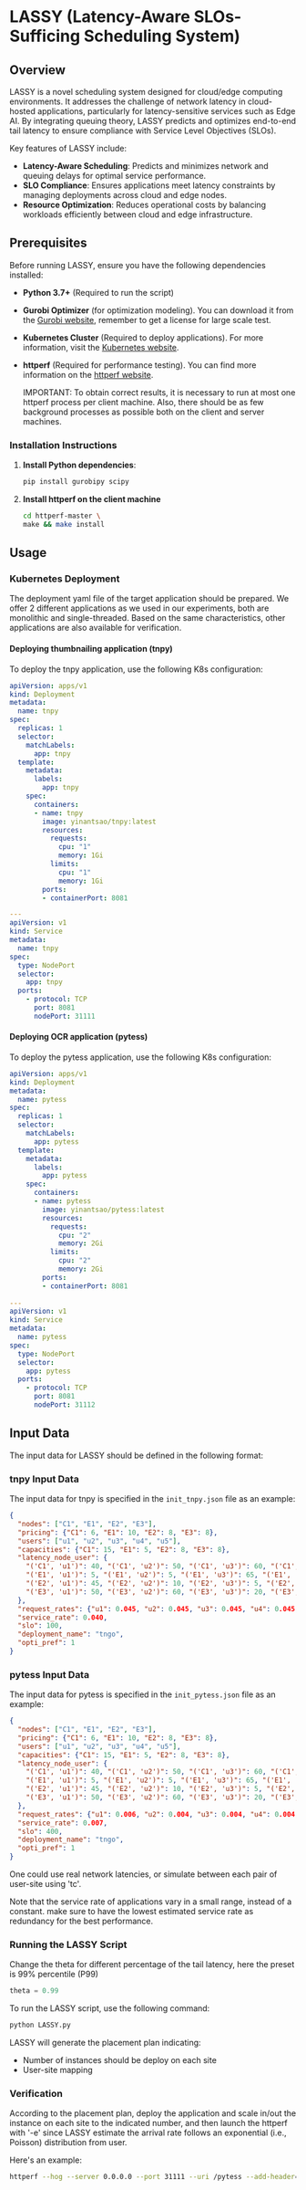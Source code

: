 # LASSY (Latency-Aware SLOs-Sufficing Scheduling System)

## Overview

LASSY is a novel scheduling system designed for cloud/edge computing environments. It addresses the challenge of network latency in cloud-hosted applications, particularly for latency-sensitive services such as Edge AI. By integrating queuing theory, LASSY predicts and optimizes end-to-end tail latency to ensure compliance with Service Level Objectives (SLOs).

Key features of LASSY include:

- **Latency-Aware Scheduling**: Predicts and minimizes network and queuing delays for optimal service performance.
- **SLO Compliance**: Ensures applications meet latency constraints by managing deployments across cloud and edge nodes.
- **Resource Optimization**: Reduces operational costs by balancing workloads efficiently between cloud and edge infrastructure.

## Prerequisites

Before running LASSY, ensure you have the following dependencies installed:

- **Python 3.7+** (Required to run the script)
- **Gurobi Optimizer** (for optimization modeling). You can download it from the [Gurobi website](https://www.gurobi.com), remember to get a license for large scale test.
- **Kubernetes Cluster** (Required to deploy applications). For more information, visit the [Kubernetes website](https://kubernetes.io).
- **httperf** (Required for performance testing). You can find more information on the [httperf website](https://linux.die.net/man/1/httperf).

    IMPORTANT: To obtain correct results, it is necessary to run at most one httperf process per client machine. Also, there should be as few background processes as possible both on the client and server machines.


### Installation Instructions

1. **Install Python dependencies**:

   ```bash
   pip install gurobipy scipy
   ```

2. **Install httperf on the client machine**

   ```bash
   cd httperf-master \
   make && make install
   ```


## Usage

### Kubernetes Deployment

The deployment yaml file of the target application should be prepared. We offer 2 different applications as we used in our experiments, both are monolithic and single-threaded. Based on the same characteristics, other applications are also available for verification.

#### Deploying thumbnailing application (tnpy)

To deploy the tnpy application, use the following K8s configuration:

```yaml
apiVersion: apps/v1
kind: Deployment
metadata:
  name: tnpy
spec:
  replicas: 1
  selector:
    matchLabels:
      app: tnpy
  template:
    metadata:
      labels:
        app: tnpy
    spec:
      containers:
      - name: tnpy
        image: yinantsao/tnpy:latest
        resources:
          requests:
            cpu: "1"
            memory: 1Gi
          limits:
            cpu: "1"
            memory: 1Gi
        ports:
        - containerPort: 8081

---
apiVersion: v1
kind: Service
metadata:
  name: tnpy
spec:
  type: NodePort
  selector:
    app: tnpy
  ports:
    - protocol: TCP
      port: 8081
      nodePort: 31111
```

#### Deploying OCR application (pytess)

To deploy the pytess application, use the following K8s configuration:

```yaml
apiVersion: apps/v1
kind: Deployment
metadata:
  name: pytess
spec:
  replicas: 1
  selector:
    matchLabels:
      app: pytess
  template:
    metadata:
      labels:
        app: pytess
    spec:
      containers:
      - name: pytess
        image: yinantsao/pytess:latest
        resources:
          requests:
            cpu: "2"
            memory: 2Gi
          limits:
            cpu: "2"
            memory: 2Gi
        ports:
        - containerPort: 8081
        
---
apiVersion: v1
kind: Service
metadata:
  name: pytess
spec:
  type: NodePort
  selector:
    app: pytess
  ports:
    - protocol: TCP
      port: 8081
      nodePort: 31112
```

## Input Data

The input data for LASSY should be defined in the following format:

### tnpy Input Data

The input data for tnpy is specified in the `init_tnpy.json` file as an example:

```json
{
  "nodes": ["C1", "E1", "E2", "E3"],
  "pricing": {"C1": 6, "E1": 10, "E2": 8, "E3": 8},
  "users": ["u1", "u2", "u3", "u4", "u5"],
  "capacities": {"C1": 15, "E1": 5, "E2": 8, "E3": 8},
  "latency_node_user": {
    "('C1', 'u1')": 40, "('C1', 'u2')": 50, "('C1', 'u3')": 60, "('C1', 'u4')": 60, "('C1', 'u5')": 50,
    "('E1', 'u1')": 5, "('E1', 'u2')": 5, "('E1', 'u3')": 65, "('E1', 'u4')": 65, "('E1', 'u5')": 5,
    "('E2', 'u1')": 45, "('E2', 'u2')": 10, "('E2', 'u3')": 5, "('E2', 'u4')": 20, "('E2', 'u5')": 60,
    "('E3', 'u1')": 50, "('E3', 'u2')": 60, "('E3', 'u3')": 20, "('E3', 'u4')": 5, "('E3', 'u5')": 10
  },
  "request_rates": {"u1": 0.045, "u2": 0.045, "u3": 0.045, "u4": 0.045, "u5": 0.045},
  "service_rate": 0.040,
  "slo": 100,
  "deployment_name": "tngo",
  "opti_pref": 1
}
```

### pytess Input Data

The input data for pytess is specified in the `init_pytess.json` file as an example:

```json
{
  "nodes": ["C1", "E1", "E2", "E3"],
  "pricing": {"C1": 6, "E1": 10, "E2": 8, "E3": 8},
  "users": ["u1", "u2", "u3", "u4", "u5"],
  "capacities": {"C1": 15, "E1": 5, "E2": 8, "E3": 8},
  "latency_node_user": {
    "('C1', 'u1')": 40, "('C1', 'u2')": 50, "('C1', 'u3')": 60, "('C1', 'u4')": 60, "('C1', 'u5')": 50,
    "('E1', 'u1')": 5, "('E1', 'u2')": 5, "('E1', 'u3')": 65, "('E1', 'u4')": 65, "('E1', 'u5')": 5,
    "('E2', 'u1')": 45, "('E2', 'u2')": 10, "('E2', 'u3')": 5, "('E2', 'u4')": 20, "('E2', 'u5')": 60,
    "('E3', 'u1')": 50, "('E3', 'u2')": 60, "('E3', 'u3')": 20, "('E3', 'u4')": 5, "('E3', 'u5')": 10
  },
  "request_rates": {"u1": 0.006, "u2": 0.004, "u3": 0.004, "u4": 0.004, "u5": 0.004},
  "service_rate": 0.007,
  "slo": 400,
  "deployment_name": "tngo",
  "opti_pref": 1
}
```
One could use real network latencies, or simulate between each pair of user-site using 'tc'.

Note that the service rate of applications vary in a small range, instead of a constant. make sure to have the lowest estimated service rate as redundancy for the best performance.

### Running the LASSY Script

Change the theta for different percentage of the tail latency, here the preset is 99% percentile (P99)

```python
theta = 0.99
```

To run the LASSY script, use the following command:

```bash
python LASSY.py
```

LASSY will generate the placement plan indicating:

- Number of instances should be deploy on each site
- User-site mapping


### Verification

According to the placement plan, deploy the application and scale in/out the instance on each site to the indicated number, and then launch the httperf with '-e' since LASSY estimate the arrival rate follows an exponential (i.e., Poisson) distribution from user.

Here's an example:

```bash
httperf --hog --server 0.0.0.0 --port 31111 --uri /pytess --add-header='Content-Type:application/json\n' --wsesslog 10,0,session_tnpy.txt --period e0.5
```

